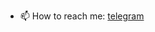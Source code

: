 - 📫 How to reach me: [telegram](https://t.me/vdmilov)

<!---
vdmilov/vdmilov is a ✨ special ✨ repository because its `README.md` (this file) appears on your GitHub profile.
You can click the Preview link to take a look at your changes.
--->
